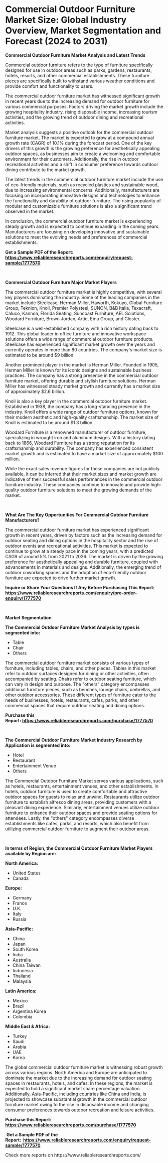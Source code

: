 <p><h1>Commercial Outdoor Furniture Market Size: Global Industry Overview, Market Segmentation and Forecast (2024 to 2031)</h1></p><p><strong>Commercial Outdoor Furniture Market Analysis and Latest Trends</strong></p>
<p><p>Commercial outdoor furniture refers to the type of furniture specifically designed for use in outdoor areas such as parks, gardens, restaurants, hotels, resorts, and other commercial establishments. These furniture pieces are specifically built to withstand various weather conditions and provide comfort and functionality to users.</p><p>The commercial outdoor furniture market has witnessed significant growth in recent years due to the increasing demand for outdoor furniture for various commercial purposes. Factors driving the market growth include the growing hospitality industry, rising disposable income, increasing tourism activities, and the growing trend of outdoor dining and recreational activities.</p><p>Market analysis suggests a positive outlook for the commercial outdoor furniture market. The market is expected to grow at a compound annual growth rate (CAGR) of 10.1% during the forecast period. One of the key drivers of this growth is the growing preference for aesthetically appealing outdoor spaces, as businesses aim to create a welcoming and comfortable environment for their customers. Additionally, the rise in outdoor recreational activities and a shift in consumer preference towards outdoor dining contribute to the market growth.</p><p>The latest trends in the commercial outdoor furniture market include the use of eco-friendly materials, such as recycled plastics and sustainable wood, due to increasing environmental concerns. Additionally, manufacturers are focusing on incorporating innovative designs and technologies to enhance the functionality and durability of outdoor furniture. The rising popularity of modular and customizable furniture solutions is also a significant trend observed in the market.</p><p>In conclusion, the commercial outdoor furniture market is experiencing steady growth and is expected to continue expanding in the coming years. Manufacturers are focusing on developing innovative and sustainable solutions to meet the evolving needs and preferences of commercial establishments.</p></p>
<p><strong>Get a Sample PDF of the Report:&nbsp; <a href="https://www.reliableresearchreports.com/enquiry/request-sample/1777570">https://www.reliableresearchreports.com/enquiry/request-sample/1777570</a></strong></p>
<p>&nbsp;</p>
<p><strong>Commercial Outdoor Furniture Major Market Players</strong></p>
<p><p>The commercial outdoor furniture market is highly competitive, with several key players dominating the industry. Some of the leading companies in the market include Steelcase, Herman Miller, Haworth, Kokuyo, Global Furniture Group, Teknion, Knoll, Premier Polysteel, SUNON, B&B Italia, Texacraft, Caluco, Kannoa, Florida Seating, Suncoast Furniture, AEL Solutions, Woodard Furniture, Brown Jordan, Artie, Emu Group, and Gloster.</p><p>Steelcase is a well-established company with a rich history dating back to 1912. This global leader in office furniture and innovative workspace solutions offers a wide range of commercial outdoor furniture products. Steelcase has experienced significant market growth over the years and currently operates in more than 80 countries. The company's market size is estimated to be around $9 billion.</p><p>Another prominent player in the market is Herman Miller. Founded in 1905, Herman Miller is known for its iconic designs and sustainable business practices. The company has a strong presence in the commercial outdoor furniture market, offering durable and stylish furniture solutions. Herman Miller has witnessed steady market growth and currently has a market size of approximately $2.6 billion.</p><p>Knoll is also a key player in the commercial outdoor furniture market. Established in 1938, the company has a long-standing presence in the industry. Knoll offers a wide range of outdoor furniture options, known for their modern aesthetic and high-quality craftsmanship. The market size of Knoll is estimated to be around $1.3 billion.</p><p>Woodard Furniture is a renowned manufacturer of outdoor furniture, specializing in wrought iron and aluminum designs. With a history dating back to 1866, Woodard Furniture has a strong reputation for its craftsmanship and durability. The company has experienced consistent market growth and is estimated to have a market size of approximately $100 million.</p><p>While the exact sales revenue figures for these companies are not publicly available, it can be inferred that their market sizes and market growth are indicative of their successful sales performances in the commercial outdoor furniture industry. These companies continue to innovate and provide high-quality outdoor furniture solutions to meet the growing demands of the market.</p></p>
<p>&nbsp;</p>
<p><strong>What Are The Key Opportunities For Commercial Outdoor Furniture Manufacturers?</strong></p>
<p><p>The commercial outdoor furniture market has experienced significant growth in recent years, driven by factors such as the increasing demand for outdoor seating and dining options in the hospitality sector and the rise of outdoor events and recreational activities. This market is expected to continue to grow at a steady pace in the coming years, with a predicted CAGR of around 5% from 2021 to 2026. The market is driven by the growing preference for aesthetically appealing and durable furniture, coupled with advancements in materials and designs. Additionally, the emerging trend of outdoor coworking spaces and the adoption of eco-friendly outdoor furniture are expected to drive further market growth.</p></p>
<p><strong>Inquire or Share Your Questions If Any Before Purchasing This Report: <a href="https://www.reliableresearchreports.com/enquiry/pre-order-enquiry/1777570">https://www.reliableresearchreports.com/enquiry/pre-order-enquiry/1777570</a></strong></p>
<p>&nbsp;</p>
<p><strong>Market Segmentation</strong></p>
<p><strong>The Commercial Outdoor Furniture Market Analysis by types is segmented into:</strong></p>
<p><ul><li>Table</li><li>Chair</li><li>Others</li></ul></p>
<p><p>The commercial outdoor furniture market consists of various types of furniture, including tables, chairs, and other pieces. Tables in this market refer to outdoor surfaces designed for dining or other activities, often accompanied by seating. Chairs refer to outdoor seating furniture, which can vary in design and purpose. The "others" category encompasses additional furniture pieces, such as benches, lounge chairs, umbrellas, and other outdoor accessories. These different types of furniture cater to the needs of businesses, hotels, restaurants, cafes, parks, and other commercial spaces that require outdoor seating and dining options.</p></p>
<p><strong>Purchase this Report:&nbsp;<a href="https://www.reliableresearchreports.com/purchase/1777570">https://www.reliableresearchreports.com/purchase/1777570</a></strong></p>
<p>&nbsp;</p>
<p><strong>The Commercial Outdoor Furniture Market Industry Research by Application is segmented into:</strong></p>
<p><ul><li>Hotel</li><li>Restaurant</li><li>Entertainment Venue</li><li>Others</li></ul></p>
<p><p>The Commercial Outdoor Furniture Market serves various applications, such as hotels, restaurants, entertainment venues, and other establishments. In hotels, outdoor furniture is used to create comfortable and attractive outdoor spaces for guests to relax and unwind. Restaurants utilize outdoor furniture to establish alfresco dining areas, providing customers with a pleasant dining experience. Similarly, entertainment venues utilize outdoor furniture to enhance their outdoor spaces and provide seating options for attendees. Lastly, the "others" category encompasses diverse establishments like cafés, parks, and resorts, which also benefit from utilizing commercial outdoor furniture to augment their outdoor areas.</p></p>
<p>&nbsp;</p>
<p><strong>In terms of Region, the Commercial Outdoor Furniture Market Players available by Region are:</strong></p>
<p>
    <p> <strong> North America: </strong>
        <ul>
            <li>United States</li>
            <li>Canada</li>
        </ul>
        </p> 
    <p> <strong> Europe: </strong>
        <ul>
            <li>Germany</li>
            <li>France</li>
            <li>U.K.</li>
            <li>Italy</li>
            <li>Russia</li>
        </ul>
        </p> 
    <p> <strong> Asia-Pacific: </strong>
        <ul>
            <li>China</li>
            <li>Japan</li>
            <li>South Korea</li>
            <li>India</li>
            <li>Australia</li>
            <li>China Taiwan</li>
            <li>Indonesia</li>
            <li>Thailand</li>
            <li>Malaysia</li>
        </ul>
        </p> 
    <p> <strong> Latin America: </strong>
        <ul>
            <li>Mexico</li>
            <li>Brazil</li>
            <li>Argentina Korea</li>
            <li>Colombia</li>
        </ul>
        </p> 
    <p> <strong> Middle East & Africa: </strong>
        <ul>
            <li>Turkey</li>
            <li>Saudi</li>
            <li>Arabia</li>
            <li>UAE</li>
            <li>Korea</li>
        </ul>
    </p>
    </p>
<p><p>The global commercial outdoor furniture market is witnessing robust growth across various regions. North America and Europe are anticipated to dominate the market due to the increasing demand for outdoor seating spaces in restaurants, hotels, and cafes. In these regions, the market is expected to hold a significant market share percentage valuation. Additionally, Asia-Pacific, including countries like China and India, is projected to showcase substantial growth in the commercial outdoor furniture market owing to the rise in disposable income and changing consumer preferences towards outdoor recreation and leisure activities.</p></p>
<p><strong>Purchase this Report: <a href="https://www.reliableresearchreports.com/purchase/1777570">https://www.reliableresearchreports.com/purchase/1777570</a></strong></p>
<p>&nbsp;<strong>Get a Sample PDF of the Report:&nbsp;&nbsp;<a href="https://www.reliableresearchreports.com/enquiry/request-sample/1777570">https://www.reliableresearchreports.com/enquiry/request-sample/1777570</a></strong></p>
<p><strong></strong></p>
<p>Check more reports on https://www.reliableresearchreports.com/</p>